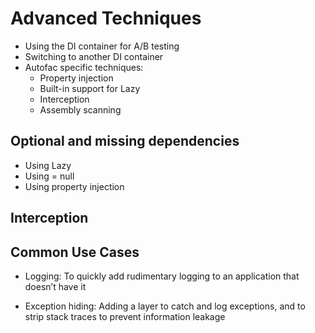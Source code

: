 # Advanced Techniques

-   Using the DI container for A/B testing
-   Switching to another DI container
-   Autofac specific techniques:
    - Property injection
    - Built-in support for Lazy<T>
    - Interception
    - Assembly scanning

## Optional and missing dependencies

- Using Lazy<T>
- Using = null
- Using property injection

## Interception

## Common Use Cases

- Logging: To quickly add rudimentary logging to an application that doesn’t have it

- Exception hiding: Adding a layer to catch and log exceptions, and to strip stack traces to prevent information leakage
